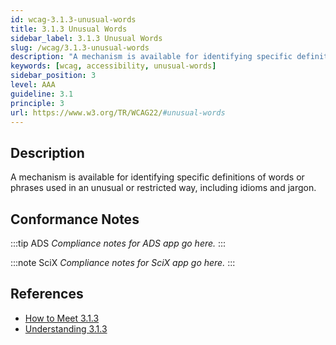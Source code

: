 ```yaml
---
id: wcag-3.1.3-unusual-words
title: 3.1.3 Unusual Words
sidebar_label: 3.1.3 Unusual Words
slug: /wcag/3.1.3-unusual-words
description: "A mechanism is available for identifying specific definitions of words or phrases used in an unusual or restricted way, including idioms and jargon."
keywords: [wcag, accessibility, unusual-words]
sidebar_position: 3
level: AAA
guideline: 3.1
principle: 3
url: https://www.w3.org/TR/WCAG22/#unusual-words
---
```


## Description

A mechanism is available for identifying specific definitions of words or phrases used in an unusual or restricted way, including idioms and jargon.

## Conformance Notes

:::tip ADS
_Compliance notes for ADS app go here._
:::

:::note SciX
_Compliance notes for SciX app go here._
:::

## References

- [How to Meet 3.1.3](https://www.w3.org/WAI/WCAG22/quickref/#unusual-words)
- [Understanding 3.1.3](https://www.w3.org/WAI/WCAG22/Understanding/unusual-words.html)


